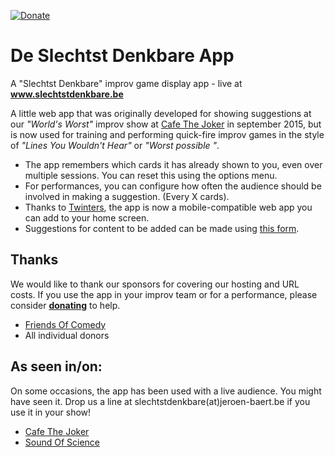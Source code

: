 [![Donate](https://img.shields.io/badge/Donate-PayPal-green.svg)](https://www.paypal.me/Forceflow)
# De Slechtst Denkbare App
A "Slechtst Denkbare" improv game display app - live at **www.slechtstdenkbare.be**

A little web app that was originally developed for showing suggestions at our _"World's Worst"_ improv show at [Cafe The Joker](http://www.cafethejoker.be/) in september 2015, but is now used for training and performing quick-fire improv games in the style of _"Lines You Wouldn't Hear"_ or _"Worst possible <profession>"_. 

* The app remembers which cards it has already shown to you, even over multiple sessions. You can reset this using the options menu.
* For performances, you can configure how often the audience should be involved in making a suggestion. (Every X cards).
* Thanks to [Twinters](https://github.com/twinters), the app is now a mobile-compatible web app you can add to your home screen.
* Suggestions for content to be added can be made using [this form](https://docs.google.com/forms/d/e/1FAIpQLSfMRoif8uh3CGwaXHmuRLflB6kYLQpwFVQp2WVeE8Y7cgVW3A/viewform).

## Thanks
We would like to thank our sponsors for covering our hosting and URL costs. If you use the app in your improv team or for a performance, please consider [**donating**](https://www.paypal.me/Forceflow) to help.
* [Friends Of Comedy](https://friendsofcomedy.webs.com/)
* All individual donors

## As seen in/on:
On some occasions, the app has been used with a live audience. You might have seen it. Drop us a line at slechtstdenkbare(at)jeroen-baert.be if you use it in your show!
* [Cafe The Joker](http://www.cafethejoker.be/)
* [Sound Of Science](http://www.soundofscience.be)
